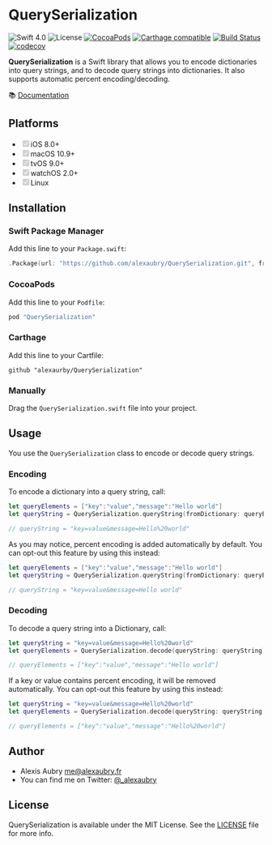 # QuerySerialization

![Swift 4.0](https://img.shields.io/badge/Swift-4.0-ee4f37.svg)
![License](https://img.shields.io/badge/License-MIT-000000.svg)
[![CocoaPods](https://img.shields.io/cocoapods/v/QuerySerialization.svg)](https://cocoapods.org/pods/QuerySerialization)
[![Carthage compatible](https://img.shields.io/badge/Carthage-compatible-4BC51D.svg?style=flat)](https://github.com/Carthage/Carthage)
[![Build Status](https://travis-ci.org/alexaubry/QuerySerialization.svg?branch=master)](https://travis-ci.org/alexaubry/QuerySerialization)
[![codecov](https://codecov.io/gh/alexaubry/QuerySerialization/branch/master/graph/badge.svg)](https://codecov.io/gh/alexaubry/QuerySerialization)

**QuerySerialization** is a Swift library that allows you to encode dictionaries into query strings, and to decode query strings into dictionaries. It also supports automatic percent encoding/decoding.

📚  [Documentation](https://alexaubry.github.io/QuerySerialization)

## Platforms

<ul>
<li><input type="checkbox" disabled checked>iOS 8.0+</li>
<li><input type="checkbox" disabled checked>macOS 10.9+</li>
<li><input type="checkbox" disabled checked>tvOS 9.0+</li>
<li><input type="checkbox" disabled checked>watchOS 2.0+</li>
<li><input type="checkbox" disabled checked>Linux</li>
</ul>

## Installation

### Swift Package Manager

Add this line to your `Package.swift`:

~~~swift
.Package(url: "https://github.com/alexaubry/QuerySerialization.git", from: "2.0.0")
~~~

### CocoaPods

Add this line to your `Podfile`:

~~~ruby
pod "QuerySerialization"
~~~

### Carthage

Add this line to your Cartfile:

~~~
github "alexaurby/QuerySerialization"
~~~

### Manually

Drag the `QuerySerialization.swift` file into your project.

## Usage

You use the `QuerySerialization` class to encode or decode query strings.

### Encoding

To encode a dictionary into a query string, call:

~~~swift
let queryElements = ["key":"value","message":"Hello world"]
let queryString = QuerySerialization.queryString(fromDictionary: queryElements)

// queryString = "key=value&message=Hello%20world"
~~~

As you may notice, percent encoding is added automatically by default. You can opt-out this feature by using this instead:

~~~swift
let queryElements = ["key":"value","message":"Hello world"]
let queryString = QuerySerialization.queryString(fromDictionary: queryElements, urlEncode: false)

// queryString = "key=value&message=Hello world"
~~~

### Decoding

To decode a query string into a Dictionary, call:

~~~swift
let queryString = "key=value&message=Hello%20world"
let queryElements = QuerySerialization.decode(queryString: queryString)

// queryElements = ["key":"value","message":"Hello world"]
~~~

If a key or value contains percent encoding, it will be removed automatically. You can opt-out this feature by using this instead:

~~~swift
let queryString = "key=value&message=Hello%20world"
let queryElements = QuerySerialization.decode(queryString: queryString, removePercentEncoding: false)

// queryElements = ["key":"value","message":"Hello%20world"]
~~~

## Author

- Alexis Aubry me@alexaubry.fr
- You can find me on Twitter: [@_alexaubry](https://twitter.com/_alexaubry)

## License

QuerySerialization is available under the MIT License. See the [LICENSE](LICENSE) file for more info.
